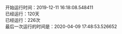开始运行时间：2019-12-11 16:18:08.548411  
已经运行：120天  
已经运行：226次  
最后一次运行的时间是：2020-04-09 17:48:53.526652  

